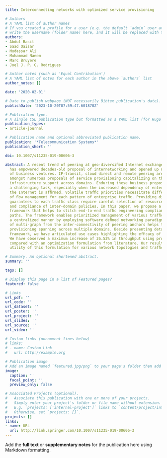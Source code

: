 ```yaml
---
title: Interconnecting networks with optimized service provisioning

# Authors
# A YAML list of author names
# If you created a profile for a user (e.g. the default `admin` user at `content/authors/admin/`), 
# write the username (folder name) here, and it will be replaced with their full name and linked to their profile.
authors:
- Abdul Basit
- Saad Qaisar
- Mudassar Ali
- Muhammad Naeem
- Marc Bruyere
- Joel J. P. C. Rodrigues

# Author notes (such as 'Equal Contribution')
# A YAML list of notes for each author in the above `authors` list
author_notes: []

date: '2020-02-01'

# Date to publish webpage (NOT necessarily Bibtex publication's date).
publishDate: '2023-10-20T07:59:47.601870Z'

# Publication type.
# A single CSL publication type but formatted as a YAML list (for Hugo requirements).
publication_types:
- article-journal

# Publication name and optional abbreviated publication name.
publication: '*Telecommunication Systems*'
publication_short: ''

doi: 10.1007/s11235-019-00606-3

abstract: A recent trend of peering at geo-diversiﬁed Internet exchange points (IXPs)
  has empowered decades-old proposal of internetworking and opened up new avenues
  of business ventures. IP-transit, cloud direct and remote peering are a few important
  amongst numerous proposals of service provisioning capitalizing on this peering
  infrastructure support across domains. Enduring these business proposals becomes
  a challenging task, especially when the increased dependency of enterprises over
  the Internet is afﬁrmed. Volatile trafﬁc priorities necessitate different strategies
  of ﬂow management for each pattern of enterprise trafﬁc. Providing diverse service
  guarantees to each trafﬁc class require careful selection of resource allocation
  and compliance of inter-domain policies. In this paper, we propose a novel orchestration
  framework that helps to stitch end-to-end trafﬁc engineering compliant multiple
  paths. The framework enables prioritized management of various trafﬁc classes in
  a centralized manner by employing software deﬁned networking paradigm. Abstraction
  of multi-graph from the inter-connectivity of peering anchors helps to gear service
  provisioning spanning across multiple domains. Beside presenting details of our
  framework, we have articulated use cases highlighting the efﬁcacy of our proposal.
  We have observed a maximum increase of 26.52% in throughput using proposed model
  compared with an optimization formulation from literature. Our results imply transparent
  utility of this formulation for various network topologies and trafﬁc loads.

# Summary. An optional shortened abstract.
summary: ''

tags: []

# Display this page in a list of Featured pages?
featured: false

# Links
url_pdf: ''
url_code: ''
url_dataset: ''
url_poster: ''
url_project: ''
url_slides: ''
url_source: ''
url_video: ''

# Custom links (uncomment lines below)
# links:
# - name: Custom Link
#   url: http://example.org

# Publication image
# Add an image named `featured.jpg/png` to your page's folder then add a caption below.
image:
  caption: ''
  focal_point: ''
  preview_only: false

# Associated Projects (optional).
#   Associate this publication with one or more of your projects.
#   Simply enter your project's folder or file name without extension.
#   E.g. `projects: ['internal-project']` links to `content/project/internal-project/index.md`.
#   Otherwise, set `projects: []`.
projects: []
links:
- name: URL
  url: http://link.springer.com/10.1007/s11235-019-00606-3
---
```


Add the **full text** or **supplementary notes** for the publication here using Markdown formatting.
